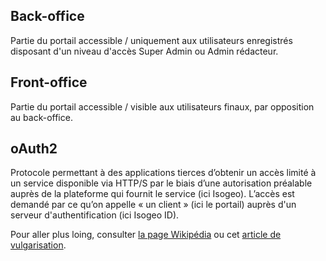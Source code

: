 ## Back-office

Partie du portail accessible / uniquement aux utilisateurs enregistrés disposant d'un niveau d'accès Super Admin ou Admin rédacteur.

## Front-office

Partie du portail accessible / visible aux utilisateurs finaux, par opposition au back-office.

## oAuth2

Protocole permettant à des applications tierces d’obtenir un accès limité à un service disponible via HTTP/S par le biais d’une autorisation préalable auprès de la plateforme qui fournit le service \(ici Isogeo\). L’accès est demandé par ce qu’on appelle « un client » \(ici le portail\) auprès d'un serveur d'authentification \(ici Isogeo ID\).

Pour aller plus loing, consulter [la page Wikipédia](https://fr.wikipedia.org/wiki/OAuth) ou cet [article de vulgarisation](http://www.bubblecode.net/fr/2016/01/22/comprendre-oauth2/).

